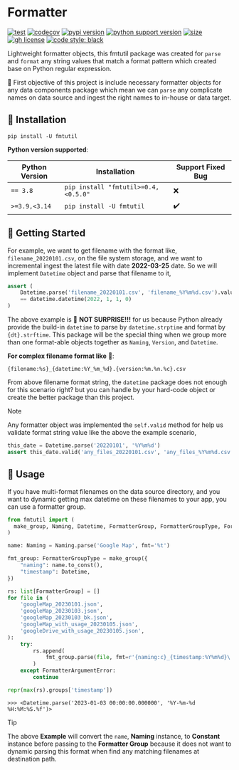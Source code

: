 # Formatter

[![test](https://github.com/korawica/fmtutil/actions/workflows/tests.yml/badge.svg?branch=main)](https://github.com/korawica/fmtutil/actions/workflows/tests.yml)
[![codecov](https://codecov.io/gh/korawica/fmtutil/branch/main/graph/badge.svg?token=J2MN63IFT0)](https://codecov.io/gh/korawica/fmtutil)
[![pypi version](https://img.shields.io/pypi/v/fmtutil)](https://pypi.org/project/fmtutil/)
[![python support version](https://img.shields.io/pypi/pyversions/fmtutil?logo=pypi)](https://pypi.org/project/fmtutil/)
[![size](https://img.shields.io/github/languages/code-size/korawica/fmtutil)](https://github.com/korawica/fmtutil)
[![gh license](https://img.shields.io/github/license/ddeutils/ddeutil-workflow)](https://github.com/ddeutils/ddeutil-workflow/blob/main/LICENSE)
[![code style: black](https://img.shields.io/badge/code%20style-black-000000.svg)](https://github.com/psf/black)

Lightweight formatter objects, this fmtutil package was created for `parse`
and `format` any string values that match a format pattern which created base on
Python regular expression.

:dart: First objective of this project is include necessary formatter objects for
any data components package which mean we can `parse` any complicate names on
data source and ingest the right names to in-house or data target.

## :round_pushpin: Installation

```shell
pip install -U fmtutil
```

**Python version supported**:

| Python Version | Installation                        | Support Fixed Bug  |
|----------------|-------------------------------------|--------------------|
| `== 3.8`       | `pip install "fmtutil>=0.4,<0.5.0"` | :x:                |
| `>=3.9,<3.14`  | `pip install -U fmtutil`            | :heavy_check_mark: |

## :beers: Getting Started

For example, we want to get filename with the format like, `filename_20220101.csv`,
on the file system storage, and we want to incremental ingest the latest file with
date **2022-03-25** date. So we will implement `Datetime` object and parse
that filename to it,

```python
assert (
    Datetime.parse('filename_20220101.csv', 'filename_%Y%m%d.csv').value
    == datetime.datetime(2022, 1, 1, 0)
)
```

The above example is :yawning_face: **NOT SURPRISE!!!** for us because Python
already provide the build-in `datetime` to parse by `datetime.strptime` and
format by `{dt}.strftime`. This package will be the special thing when we group
more than one format-able objects together as `Naming`, `Version`, and `Datetime`.

**For complex filename format like** :triumph::

```text
{filename:%s}_{datetime:%Y_%m_%d}.{version:%m.%n.%c}.csv
```

From above filename format string, the `datetime` package does not enough for
this scenario right? but you can handle by your hard-code object or create the
better package than this project.

> [!NOTE]
> Any formatter object was implemented the `self.valid` method for help us validate
> format string value like the above the example scenario,
> ```python
> this_date = Datetime.parse('20220101', '%Y%m%d')
> assert this_date.valid('any_files_20220101.csv', 'any_files_%Y%m%d.csv')
> ```

## :tada: Usage

If you have multi-format filenames on the data source directory, and you want to
dynamic getting max datetime on these filenames to your app, you can use a
formatter group.

```python
from fmtutil import (
  make_group, Naming, Datetime, FormatterGroup, FormatterGroupType, FormatterArgumentError,
)

name: Naming = Naming.parse('Google Map', fmt='%t')

fmt_group: FormatterGroupType = make_group({
    "naming": name.to_const(),
    "timestamp": Datetime,
})

rs: list[FormatterGroup] = []
for file in (
    'googleMap_20230101.json',
    'googleMap_20230103.json',
    'googleMap_20230103_bk.json',
    'googleMap_with_usage_20230105.json',
    'googleDrive_with_usage_20230105.json',
):
    try:
        rs.append(
            fmt_group.parse(file, fmt=r'{naming:c}_{timestamp:%Y%m%d}\.json')
        )
    except FormatterArgumentError:
        continue

repr(max(rs).groups['timestamp'])
```

```text
>>> <Datetime.parse('2023-01-03 00:00:00.000000', '%Y-%m-%d %H:%M:%S.%f')>
```

> [!TIP]
> The above **Example** will convert the `name`, **Naming** instance, to **Constant**
> instance before passing to the **Formatter Group** because it does not want
> to dynamic parsing this format when find any matching filenames at destination
> path.
